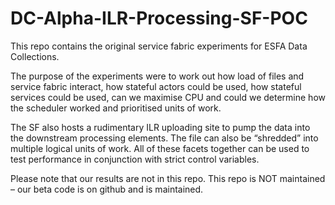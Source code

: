 # DC-Alpha-ILR-Processing-SF-POC

This repo contains the original service fabric experiments for ESFA Data Collections.

The purpose of the experiments were to work out how load of files and service fabric interact, how stateful actors could be used, how stateful services could be used, can we maximise CPU and could we determine how the scheduler worked and prioritised units of work.

The SF also hosts a rudimentary ILR uploading site to pump the data into the downstream processing elements. The file can also be “shredded” into multiple logical units of work. All of these facets together can be used to test performance in conjunction with strict control variables.

Please note that our results are not in this repo.  This repo is NOT maintained – our beta code is on github and is maintained.
